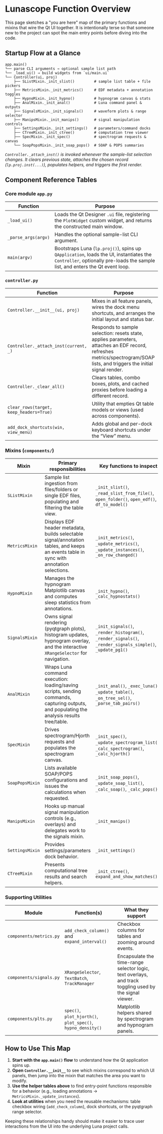 # Lunascope Function Overview

This page sketches a "you are here" map of the primary functions and mixins that wire the Qt UI together. It is intentionally terse so that someone new to the project can spot the main entry points before diving into the code.

## Startup Flow at a Glance

```
app.main()
└── parse CLI arguments → optional sample list path
└── _load_ui() → build widgets from `ui/main.ui`
└── Controller(ui, proj)
    ├── SListMixin._init_slist()         # sample list table + file pickers
    ├── MetricsMixin._init_metrics()     # EDF metadata + annotation toggles
    ├── HypnoMixin._init_hypno()         # hypnogram canvas & stats
    ├── AnalMixin._init_anal()           # Luna command panel & outputs
    ├── SignalsMixin._init_signals()     # waveform plots & range selector
    ├── ManipsMixin._init_manips()       # signal manipulation controls
    ├── SettingsMixin._init_settings()   # parameters/command docks
    ├── CTreeMixin._init_ctree()         # computation tree viewer
    ├── SpecMixin._init_spec()           # spectrogram requests & canvas
    └── SoapPopsMixin._init_soap_pops()  # SOAP & POPS summaries
```

*`Controller._attach_inst()` is invoked whenever the sample-list selection changes. It clears previous state, attaches the chosen record (`lp.proj.inst(...)`), populates helpers, and triggers the first render.*

## Component Reference Tables

### Core module `app.py`

| Function | Purpose |
| --- | --- |
| `_load_ui()` | Loads the Qt Designer `.ui` file, registering the `PlotWidget` custom widget, and returns the constructed main window. |
| `_parse_args(argv)` | Handles the optional sample-list CLI argument. |
| `main(argv)` | Bootstraps Luna (`lp.proj()`), spins up `QApplication`, loads the UI, instantiates the `Controller`, optionally pre-loads the sample list, and enters the Qt event loop. |

### `controller.py`

| Function | Purpose |
| --- | --- |
| `Controller.__init__(ui, proj)` | Mixes in all feature panels, wires the dock menu shortcuts, and arranges the initial layout and status bar. |
| `Controller._attach_inst(current, _)` | Responds to sample selection: resets state, applies parameters, attaches an EDF record, refreshes metrics/spectrogram/SOAP lists, and triggers the initial signal render. |
| `Controller._clear_all()` | Clears tables, combo boxes, plots, and cached proxies before loading a different record. |
| `clear_rows(target, keep_headers=True)` | Utility that empties Qt table models or views (used across components). |
| `add_dock_shortcuts(win, view_menu)` | Adds global and per-dock keyboard shortcuts under the “View” menu. |

### Mixins (`components/`)

| Mixin | Primary responsibilities | Key functions to inspect |
| --- | --- | --- |
| `SListMixin` | Sample list ingestion from files/folders or single EDF files, populating and filtering the table view. | `_init_slist()`, `_read_slist_from_file()`, `open_folder()`, `open_edf()`, `df_to_model()` |
| `MetricsMixin` | Displays EDF header metadata, builds selectable signal/annotation tables, and keeps an events table in sync with annotation selections. | `_init_metrics()`, `_update_metrics()`, `_update_instances()`, `_on_row_changed()` |
| `HypnoMixin` | Manages the hypnogram Matplotlib canvas and computes sleep statistics from annotations. | `_init_hypno()`, `_calc_hypnostats()` |
| `SignalsMixin` | Owns signal rendering (pyqtgraph plots), histogram updates, hypnogram overlay, and the interactive `XRangeSelector` for navigation. | `_init_signals()`, `_render_histogram()`, `_render_signals()`, `_render_signals_simple()`, `_update_pg1()` |
| `AnalMixin` | Wraps Luna command execution: loading/saving scripts, sending commands, capturing outputs, and populating the analysis results tree/table. | `_init_anal()`, `_exec_luna()`, `_update_table()`, `_on_tree_sel()`, `_parse_tab_pairs()` |
| `SpecMixin` | Drives spectrogram/Hjorth requests and populates the spectrogram canvas. | `_init_spec()`, `_update_spectrogram_list()`, `_calc_spectrogram()`, `_calc_hjorth()` |
| `SoapPopsMixin` | Lists available SOAP/POPS configurations and issues the calculations when requested. | `_init_soap_pops()`, `_update_soap_list()`, `_calc_soap()`, `_calc_pops()` |
| `ManipsMixin` | Hooks up manual signal manipulation controls (e.g., overlays) and delegates work to the signals mixin. | `_init_manips()` |
| `SettingsMixin` | Provides settings/parameters dock behavior. | `_init_settings()` |
| `CTreeMixin` | Presents computational tree results and search helpers. | `_init_ctree()`, `expand_and_show_matches()` |

### Supporting Utilities

| Module | Function(s) | What they support |
| --- | --- | --- |
| `components/metrics.py` | `add_check_column()` and `expand_interval()` | Checkbox columns for tables and zooming around events. |
| `components/signals.py` | `XRangeSelector`, `TextBatch`, `TrackManager` | Encapsulate the time-range selector logic, text overlays, and track toggling used by the signal viewer. |
| `components/plts.py` | `spec()`, `plot_hjorth()`, `plot_spec()`, `hypno_density()` | Matplotlib helpers shared by spectrogram and hypnogram panels. |

## How to Use This Map

1. **Start with the `app.main()` flow** to understand how the Qt application spins up.
2. **Open `Controller.__init__`** to see which mixins correspond to which UI panels, then jump into the mixin that matches the area you want to modify.
3. **Use the helper tables above** to find entry-point functions responsible for a behavior (e.g., loading annotations → `MetricsMixin._update_instances`).
4. **Look at utilities** when you need the reusable mechanisms: table checkbox wiring (`add_check_column`), dock shortcuts, or the pyqtgraph range selector.

Keeping these relationships handy should make it easier to trace user interactions from the UI into the underlying Luna project calls.
